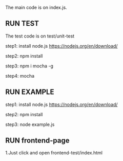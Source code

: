 The main code is on index.js.

## RUN TEST
The test code is on test/unit-test

step1:
install node.js
https://nodejs.org/en/download/

step2:
npm install

step3: 
npm i mocha -g 

step4:
mocha

## RUN EXAMPLE
step1:
install node.js
https://nodejs.org/en/download/

step2:
npm install

step3:
node example.js


## RUN frontend-page
1.Just click and open frontend-test/index.html
